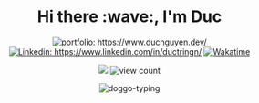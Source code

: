 <h1 align="center"> Hi there :wave:, I'm Duc </h1>

<p align="center">
<a href="https://www.ducnguyen.dev/"><img src="https://img.shields.io/badge/Portfolio-Duc%20Nguyen-informational" alt="portfolio: https://www.ducnguyen.dev/"></a>
<a href="https://www.linkedin.com/in/ductringn/"><img src="https://img.shields.io/badge/-Duc_Nguyen-%230077B5.svg?&style=flat&logo=linkedin&logoColor=white" alt="Linkedin: https://www.linkedin.com/in/ductringn/"></a>
<a href="https://wakatime.com/@DukeNgn"><img src="https://img.shields.io/badge/Wakatime-DukeNgn-success?&logo=wakatime&style=flat" alt="Wakatime"></a>
</p>
<p align="center">
<img src="https://img.shields.io/badge/Vim-Lover-brightgreen?&logo=Vim">
<img src="https://komarev.com/ghpvc/?username=DukeNgn&color=blue" alt="view count" />
</p>


<p align="center">
<img src="https://media.giphy.com/media/SwImQhtiNA7io/giphy.gif" alt="doggo-typing">
</p>